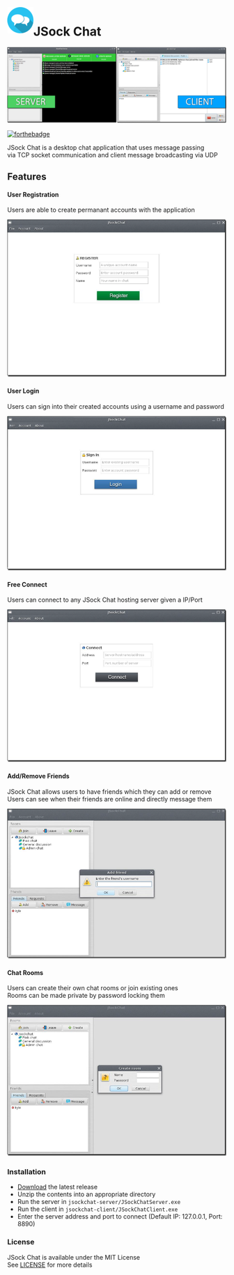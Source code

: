 <img src="Preview/AppIcon.png" width="60" height="60" align="left" />

# JSock Chat

<img src="Preview/Screenshots/AppPreview.png" />

[![forthebadge](https://forthebadge.com/images/badges/made-with-java.svg)](https://forthebadge.com)

JSock Chat is a desktop chat application that uses message passing  
via TCP socket communication and client message broadcasting via UDP

## Features
#### User Registration
Users are able to create permanant accounts with the application

<img src="Preview/Screenshots/RegisterPreview.png" />

#### User Login
Users can sign into their created accounts using a username and password

<img src="Preview/Screenshots/LoginPreview.png" />

#### Free Connect
Users can connect to any JSock Chat hosting server given a IP/Port

<img src="Preview/Screenshots/ConnectPreview.png" />

#### Add/Remove Friends
JSock Chat allows users to have friends which they can add or remove  
Users can see when their friends are online and directly message them

<img src="Preview/Screenshots/FriendPreview.png" />

#### Chat Rooms
Users can create their own chat rooms or join existing ones  
Rooms can be made private by password locking them

<img src="Preview/Screenshots/RoomPreview.png" />

### Installation
- [Download](https://github.com/kyleruss/jsock-chat/releases/latest) the latest release
- Unzip the contents into an appropriate directory
- Run the server in `jsockchat-server/JSockChatServer.exe`
- Run the client in `jsockchat-client/JSockChatClient.exe`
- Enter the server address and port to connect (Default IP: 127.0.0.1, Port: 8890)

### License
JSock Chat is available under the MIT License  
See [LICENSE](LICENSE) for more details
